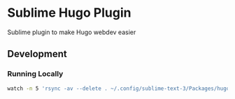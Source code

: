# Sublime Hugo Plugin
Sublime plugin to make Hugo webdev easier

## Development

### Running Locally
```bash
watch -n 5 'rsync -av --delete . ~/.config/sublime-text-3/Packages/hugo/'

```
